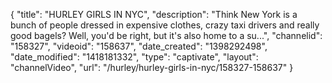 {
    "title": "HURLEY GIRLS IN NYC",
    "description": "Think New York is a bunch of people dressed in expensive clothes, crazy taxi drivers and really good bagels? Well, you'd be right, but it's also home to a su...",
    "channelid": "158327",
    "videoid": "158637",
    "date_created": "1398292498",
    "date_modified": "1418181332",
    "type": "captivate",
    "layout": "channelVideo",
    "url": "\/hurley\/hurley-girls-in-nyc\/158327-158637"
}